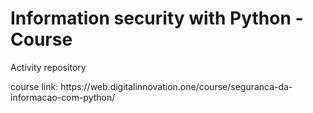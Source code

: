 <h1>Information security with Python - Course</h1>
<p>Activity repository</p>
<p>course link: https://web.digitalinnovation.one/course/seguranca-da-informacao-com-python/</p>
